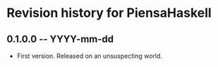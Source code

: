 # Revision history for PiensaHaskell

## 0.1.0.0 -- YYYY-mm-dd

* First version. Released on an unsuspecting world.
